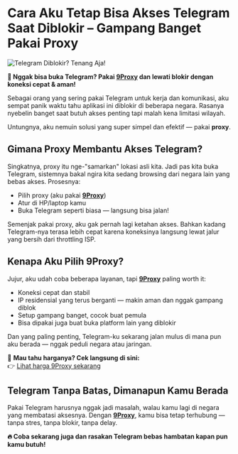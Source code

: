 # Cara Aku Tetap Bisa Akses Telegram Saat Diblokir – Gampang Banget Pakai Proxy

![Telegram Diblokir? Tenang Aja!](https://static-images.vnncdn.net/vps_images_publish/000001/000003/2025/5/23/ap-dung-bien-phap-ky-thuat-de-ngan-chan-hoat-dong-telegram-tai-viet-nam-63819.jpg?width=0&s=vomvQPLcyu38y8gkh9dHcQ)

**📲 Nggak bisa buka Telegram? Pakai [9Proxy](https://9proxy.com/?utm_source=Web2.0&utm_medium=Github&utm_id=lily555) dan lewati blokir dengan koneksi cepat & aman!**

Sebagai orang yang sering pakai Telegram untuk kerja dan komunikasi, aku sempat panik waktu tahu aplikasi ini diblokir di beberapa negara. Rasanya nyebelin banget saat butuh akses penting tapi malah kena limitasi wilayah.

Untungnya, aku nemuin solusi yang super simpel dan efektif — pakai **proxy**.

## Gimana Proxy Membantu Akses Telegram?

Singkatnya, proxy itu nge-"samarkan" lokasi asli kita. Jadi pas kita buka Telegram, sistemnya bakal ngira kita sedang browsing dari negara lain yang bebas akses. Prosesnya:

- Pilih proxy (aku pakai **[9Proxy](https://9proxy.com/?utm_source=Web2.0&utm_medium=Github&utm_id=lily555)**)  
- Atur di HP/laptop kamu  
- Buka Telegram seperti biasa — langsung bisa jalan!  

Semenjak pakai proxy, aku gak pernah lagi ketahan akses. Bahkan kadang Telegram-nya terasa lebih cepat karena koneksinya langsung lewat jalur yang bersih dari throttling ISP.

## Kenapa Aku Pilih 9Proxy?

Jujur, aku udah coba beberapa layanan, tapi **[9Proxy](https://9proxy.com/?utm_source=Web2.0&utm_medium=Github&utm_id=lily555)** paling worth it:

- Koneksi cepat dan stabil  
- IP residensial yang terus berganti — makin aman dan nggak gampang diblok  
- Setup gampang banget, cocok buat pemula  
- Bisa dipakai juga buat buka platform lain yang diblokir  

Dan yang paling penting, Telegram-ku sekarang jalan mulus di mana pun aku berada — nggak peduli negara atau jaringan.

🎯 **Mau tahu harganya? Cek langsung di sini:**  
👉 [Lihat harga 9Proxy sekarang](https://9proxy.com/pricing?utm_source=Web2.0&utm_medium=Github&utm_id=lily555)

## Telegram Tanpa Batas, Dimanapun Kamu Berada

Pakai Telegram harusnya nggak jadi masalah, walau kamu lagi di negara yang membatasi aksesnya. Dengan **[9Proxy](https://9proxy.com/?utm_source=Web2.0&utm_medium=Github&utm_id=lily555)**, kamu bisa tetap terhubung — tanpa stres, tanpa blokir, tanpa delay.

**🔥 Coba sekarang juga dan rasakan Telegram bebas hambatan kapan pun kamu butuh!**
